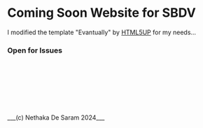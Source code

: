 # Coming Soon Website for SBDV

I modified the template "Evantually" by [HTML5UP](https://html5up.net/) for my needs...

### Open for Issues 

<br>
<br>
<br>
<br>
<br>
<br>
<br>
___(c) Nethaka De Saram 2024___

